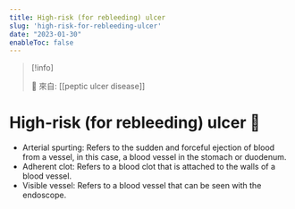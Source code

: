 ```yaml
---
title: High-risk (for rebleeding) ulcer
slug: 'high-risk-for-rebleeding-ulcer'
date: "2023-01-30"
enableToc: false
---
```


> [!info]
>
> 🌱 來自: [[peptic ulcer disease]]

# High-risk (for rebleeding) ulcer 🚧

* Arterial spurting: Refers to the sudden and forceful ejection of blood from a vessel, in this case, a blood vessel in the stomach or duodenum.
* Adherent clot: Refers to a blood clot that is attached to the walls of a blood vessel.
* Visible vessel: Refers to a blood vessel that can be seen with the endoscope.
